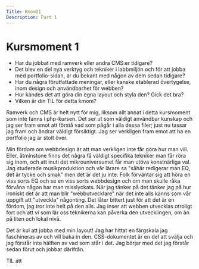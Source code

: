 ```yaml
---
Title: Kmom01
Description: Part 1
---
```


Kursmoment 1
==================

* Har du jobbat med ramverk eller andra CMS:er tidigare?
* Det blev en del nya verktyg och tekniker i labbmiljön och för att jobba med portfolio-sidan, är du bekant med någon av dem sedan tidigare?
* Har du några förutfattade meningar, eller kanske etablerad övertygelse, inom design och användbarhet för webben?
* Hur kändes det att göra din egna layout och styla den? Gick det bra?
* Vilken är din TIL för detta kmom?

Ramverk och CMS är helt nytt för mig, liksom allt annat i detta kursmoment som inte fanns i php-kursen. Det ser ut som väldigt användbar kunskap och jag ser fram emot att förstå vad som pågår i alla dessa filer; just nu tassar jag fram och ändrar väldigt försiktigt. Jag ser verkligen fram emot att ha en portfolio jag är stolt över.

Min fördom om webbdesign är att man verkligen inte får göra hur man vill. Eller, åtminstone finns det några få väldigt specifika tekniker man får röra sig inom, och att inuti det mikrouniversumet får man utöva konstnärliga val. Jag studerade musikproduktion och vår lärare sa "såhär redigerar man EQ, det är tycke och smak" men det är det ju inte. Folk förväntar sig att höra en viss sorts EQ och se en viss sorts webbdesign och om man skulle råka förvåna någon har man misslyckats. När jag tänker på det tänker jag på hur ironiskt det är att man blir "webbutvecklare" när det inte alls känns som vår uppgift att "utveckla" någonting. Det låter bittert just för att det är en fördom, jag tror inte helt på den alls. Jag inser att webben utvecklas otroligt fort och att vi som lär oss teknikerna kan påverka den utvecklingen, om än på liten och lokal nivå.

Det är kul att jobba med min layout! Jag har hittat en färgskala jag faschineras av och vill baka in den. CSS-dokumentet är en del att svälja och jag förstår inte hälften av vad som står i det. Jag börjar med det jag förstår sedan förut och jobbar därifrån. 

TIL att 
